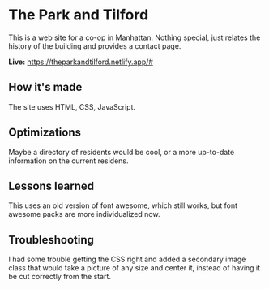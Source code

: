 # The Park and Tilford

This is a web site for a co-op in Manhattan. Nothing special, just relates the history of the building and provides a contact page.

**Live:** https://theparkandtilford.netlify.app/#

## How it's made

The site uses HTML, CSS, JavaScript.

## Optimizations

Maybe a directory of residents would be cool, or a more up-to-date information on the current residens.

## Lessons learned

This uses an old version of font awesome, which still works, but font awesome packs are more individualized now.

## Troubleshooting

I had some trouble getting the CSS right and added a secondary image class that would take a picture of any size and center it, instead of having it be cut correctly from the start.